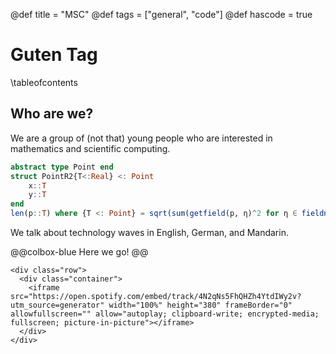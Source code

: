 @def title = "MSC"
@def tags = ["general", "code"]
@def hascode = true

# Guten Tag

\tableofcontents <!-- you can use \toc as well -->

## Who are we?

We are a group of (not that) young people who are interested in mathematics and scientific computing.

```julia
abstract type Point end
struct PointR2{T<:Real} <: Point
    x::T
    y::T
end
len(p::T) where {T <: Point} = sqrt(sum(getfield(p, η)^2 for η ∈ fieldnames(T)))
```

We talk about technology waves in English, German, and Mandarin.

@@colbox-blue
Here we go!
@@


~~~
<div class="row">
  <div class="container">
    <iframe src="https://open.spotify.com/embed/track/4N2qNs5FhQHZh4YtdIWy2v?utm_source=generator" width="100%" height="380" frameBorder="0" allowfullscreen="" allow="autoplay; clipboard-write; encrypted-media; fullscreen; picture-in-picture"></iframe>
  </div>
</div>
~~~